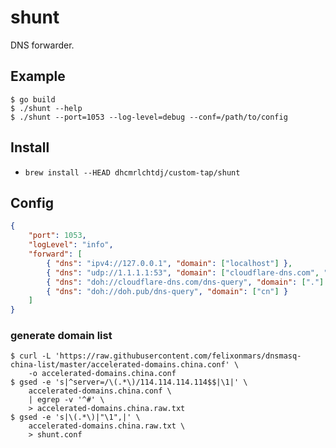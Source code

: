 # shunt

DNS forwarder.

## Example

```
$ go build
$ ./shunt --help
$ ./shunt --port=1053 --log-level=debug --conf=/path/to/config
```

## Install

- `brew install --HEAD dhcmrlchtdj/custom-tap/shunt`

## Config

```json
{
    "port": 1053,
    "logLevel": "info",
    "forward": [
        { "dns": "ipv4://127.0.0.1", "domain": ["localhost"] },
        { "dns": "udp://1.1.1.1:53", "domain": ["cloudflare-dns.com", "doh.pub"] },
        { "dns": "doh://cloudflare-dns.com/dns-query", "domain": ["."] },
        { "dns": "doh://doh.pub/dns-query", "domain": ["cn"] }
    ]
}
```

### generate domain list

```
$ curl -L 'https://raw.githubusercontent.com/felixonmars/dnsmasq-china-list/master/accelerated-domains.china.conf' \
    -o accelerated-domains.china.conf
$ gsed -e 's|^server=/\(.*\)/114.114.114.114$$|\1|' \
    accelerated-domains.china.conf \
    | egrep -v '^#' \
    > accelerated-domains.china.raw.txt
$ gsed -e 's|\(.*\)|"\1",|' \
    accelerated-domains.china.raw.txt \
    > shunt.conf
```
